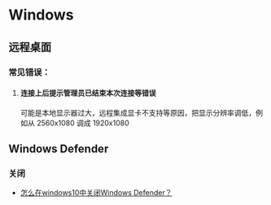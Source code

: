 # Windows



## 远程桌面

### 常见错误：

1. #### 连接上后提示管理员已结束本次连接等错误

   可能是本地显示器过大，远程集成显卡不支持等原因，把显示分辨率调低，例如从 2560x1080 调成 1920x1080



## Windows Defender

### 关闭

- [怎么在windows10中关闭Windows Defender？](https://jingyan.baidu.com/article/c1a3101e639c6ade656deb17.html)

